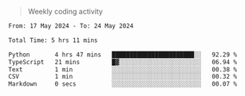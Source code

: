 > Weekly coding activity
<!--START_SECTION:waka-->

```txt
From: 17 May 2024 - To: 24 May 2024

Total Time: 5 hrs 11 mins

Python       4 hrs 47 mins   ███████████████████████░░   92.29 %
TypeScript   21 mins         █▓░░░░░░░░░░░░░░░░░░░░░░░   06.94 %
Text         1 min           ░░░░░░░░░░░░░░░░░░░░░░░░░   00.38 %
CSV          1 min           ░░░░░░░░░░░░░░░░░░░░░░░░░   00.32 %
Markdown     0 secs          ░░░░░░░░░░░░░░░░░░░░░░░░░   00.07 %
```

<!--END_SECTION:waka-->
